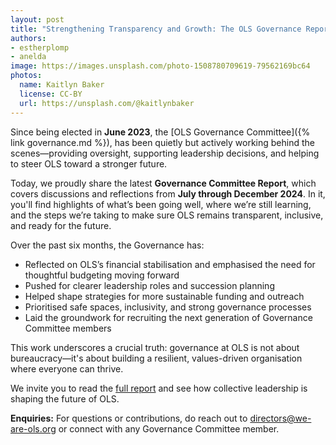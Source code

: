 ```yaml
---
layout: post
title: "Strengthening Transparency and Growth: The OLS Governance Report (July-December, 2024)"
authors:
- estherplomp
- anelda
image: https://images.unsplash.com/photo-1508780709619-79562169bc64
photos:
  name: Kaitlyn Baker
  license: CC-BY
  url: https://unsplash.com/@kaitlynbaker
---
```


Since being elected in **June 2023**, the [OLS Governance Committee]({% link governance.md %}), has been quietly but actively working behind the 
scenes—providing oversight, supporting leadership decisions, and helping to steer OLS toward a stronger future.

Today, we proudly share the latest **Governance Committee Report**, which covers discussions and reflections 
from **July through December 2024**. In it, you'll find highlights of what’s been going well, where we’re still learning, 
and the steps we’re taking to make sure OLS remains transparent, inclusive, and ready for the future.

Over the past six months, the Governance has:
- Reflected on OLS’s financial stabilisation and emphasised the need for thoughtful budgeting moving forward
- Pushed for clearer leadership roles and succession planning
- Helped shape strategies for more sustainable funding and outreach
- Prioritised safe spaces, inclusivity, and strong governance processes
- Laid the groundwork for recruiting the next generation of Governance Committee members

This work underscores a crucial truth: governance at OLS is not about bureaucracy—it's about building a resilient, 
values-driven organisation where everyone can thrive.

We invite you to read the [full report](https://docs.google.com/document/d/1ekt1AZ1IPqfvdp-833Mu72Ce0a30alzp/edit?usp=sharing&ouid=101989895789810384353&rtpof=true&sd=true) 
and see how collective leadership is shaping the future of OLS.

**Enquiries:**
For questions or contributions, do reach out to [directors@we-are-ols.org](mailto:directors@we-are-ols.org) or connect with any Governance Committee member.
